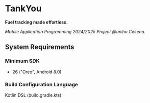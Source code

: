 # TankYou

**Fuel tracking made effortless.**

*Mobile Application Programming 2024/2025 Project @unibo Cesena.*

## System Requirements
### Minimum SDK
- 26 ("Oreo", Android 8.0)
### Build Configuration Language
Kotlin DSL (build.gradle.kts)